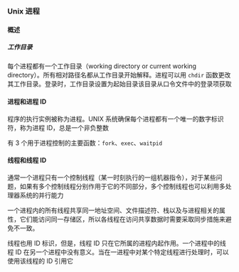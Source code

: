 ### Unix 进程

#### 概述

##### 工作目录

每个进程都有一个工作目录（working directory or current working directory）。所有相对路径名都从工作目录开始解释。进程可以用 `chdir` 函数更改其工作目录。登录时，工作目录设置为起始目录该目录从口令文件中的登录项获取

#### 进程和进程 ID

程序的执行实例被称为进程。UNIX 系统确保每个进程都有一个唯一的数字标识符，称为进程 ID，总是一个非负整数

有 3 个用于进程控制的主要函数：`fork`、`exec`、`waitpid`

#### 线程和线程 ID

通常一个进程只有一个控制线程（某一时刻执行的一组机器指令），对于某些问题，如果有多个控制线程分别作用于它的不同部分，多个控制线程也可以利用多处理器系统的并行能力

一个进程内的所有线程共享同一地址空间、文件描述符、栈以及与进程相关的属性，它们能访问同一存储区，所以各线程在访问共享数据时需要采取同步措施来避免不一致。

线程也用 ID  标识，但是，线程 ID  只在它所属的进程内起作用。一个进程中的线程 ID 在另一个进程中没有意义。当在一进程中对某个特定线程进行处理时，可以使用该线程的 ID 引用它

